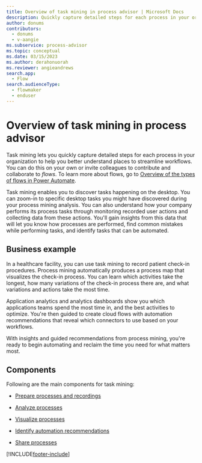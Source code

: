 ```yaml
---
title: Overview of task mining in process advisor | Microsoft Docs
description: Quickly capture detailed steps for each process in your organization to help you better understand workflows and begin automating to reclaim time.
author: donums
contributors:
  - donums
  - v-aangie 
ms.subservice: process-advisor
ms.topic: conceptual
ms.date: 03/15/2023
ms.author: derahonuorah
ms.reviewer: angieandrews
search.app: 
  - Flow
search.audienceType: 
  - flowmaker
  - enduser
---
```


# Overview of task mining in process advisor

Task mining lets you quickly capture detailed steps for each process in your organization to help you better understand places to streamline workflows. You can do this on your own or invite colleagues to contribute and collaborate to *flows*. To learn more about flows, go to [Overview of the types of flows in Power Automate](flow-types.md).

Task mining enables you to discover tasks happening on the desktop. You can zoom-in to specific desktop tasks you might have discovered during your process mining analysis. You can also understand how your company performs its process tasks through monitoring recorded user actions and collecting data from these actions. You'll gain insights from this data that will let you know how processes are performed, find common mistakes while performing tasks, and identify tasks that can be automated.

## Business example

In a healthcare facility, you can use task mining to record patient check-in procedures. Process mining automatically produces a process map that visualizes the check-in process. You can learn which activities take the longest, how many variations of the check-in process there are, and what variations and actions take the most time.

Application analytics and analytics dashboards show you which applications teams spend the most time in, and the best activities to optimize. You're then guided to create cloud flows with automation recommendations that reveal which connectors to use based on your workflows.

With insights and guided recommendations from process mining, you're ready to begin automating and reclaim the time you need for what matters most.

## Components

Following are the main components for task mining:

- [Prepare processes and recordings](process-advisor-processes.md)

- [Analyze processes](process-advisor-analyze.md)

- [Visualize processes](process-advisor-visualize.md)

- [Identify automation recommendations](process-advisor-automation.md)

- [Share processes](process-advisor-share.md)

[!INCLUDE[footer-include](includes/footer-banner.md)]
